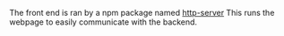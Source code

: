 The front end is ran by a npm package named [http-server](https://www.npmjs.com/package/http-server)
This runs the webpage to easily communicate with the backend.
